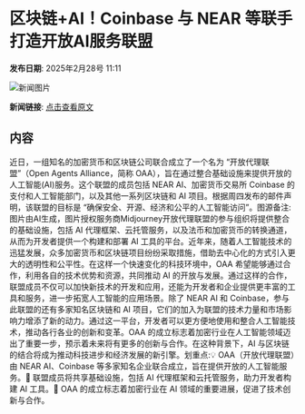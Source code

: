 # 区块链+AI！Coinbase 与 NEAR 等联手打造开放AI服务联盟

**发布日期**: 2025年2月28号 11:11

![新闻图片](https://pic.chinaz.com/picmap/202306131355473164_2.jpg)

**新闻链接**: [点击查看原文](https://www.aibase.com/zh/news/15827)

## 内容

近日，一组知名的加密货币和区块链公司联合成立了一个名为 “开放代理联盟”（Open Agents Alliance，简称 OAA），旨在通过整合基础设施来提供开放的人工智能(AI)服务。这个联盟的成员包括 NEAR AI、加密货币交易所 Coinbase 的支付和人工智能部门，以及其他一系列区块链和 AI 项目。根据周四发布的邮件声明，该联盟的目标是 “确保安全、开源、经济和公平的人工智能访问”。图源备注:图片由AI生成，图片授权服务商Midjourney开放代理联盟的参与组织将提供整合的基础设施，包括 AI 代理框架、云托管服务，以及法币和加密货币的转换通道，从而为开发者提供一个构建和部署 AI 工具的平台。近年来，随着人工智能技术的迅猛发展，众多加密货币和区块链项目纷纷采取措施，借助去中心化的方式引入更大的透明性和公平性。在这样一个快速变化的科技环境中，OAA 希望能够通过合作，利用各自的技术优势和资源，共同推动 AI 的开放与发展。通过这样的合作，联盟成员不仅可以加快新技术的开发和应用，还能为开发者和企业提供更丰富的工具和服务，进一步拓宽人工智能的应用场景。除了 NEAR AI 和 Coinbase，参与此联盟的还有多家知名区块链和 AI 项目，它们的加入为联盟的技术力量和市场影响力增添了新的动力。通过这一平台，开发者可以更方便地使用和整合人工智能技术，推动各行各业的创新和变革。OAA 的成立标志着加密行业在人工智能领域迈出了重要一步，预示着未来将有更多的创新与合作。在这种背景下，AI 与区块链的结合将成为推动科技进步和经济发展的新引擎。划重点:💡 OAA（开放代理联盟）由 NEAR AI、Coinbase 等多家知名企业联合成立，旨在提供开放的人工智能服务。🔗 联盟成员将共享基础设施，包括 AI 代理框架和云托管服务，助力开发者构建 AI 工具。🚀 OAA 的成立标志着加密行业在 AI 领域的重要进展，促进了技术创新与合作。

